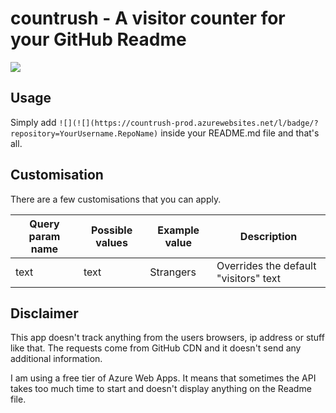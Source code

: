 # countrush - A visitor counter for your GitHub Readme

![](https://countrush-prod.azurewebsites.net/l/badge/?repository=kasuken.countrush)

## Usage

Simply add `![](![](https://countrush-prod.azurewebsites.net/l/badge/?repository=YourUsername.RepoName)` inside your README.md file and that's all.

## Customisation

There are a few customisations that you can apply.

| Query param name | Possible values                      | Example value      | Description                                         |
|------------------|--------------------------------------|--------------------|-----------------------------------------------------|
| text             | text                                 | Strangers          | Overrides the default "visitors" text               |

## Disclaimer

This app doesn't track anything from the users browsers, ip address or stuff like that. The requests come from GitHub CDN and it doesn't send any additional information.

I am using a free tier of Azure Web Apps. It means that sometimes the API takes too much time to start and doesn't display anything on the Readme file.

